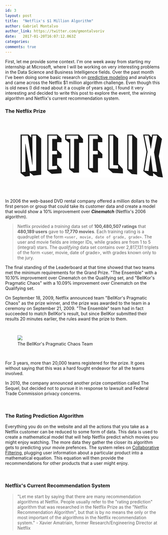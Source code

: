 ```yaml
---
id: 3
layout: post
title:  "Netflix's $1 Million Algorithm"
author: Gabriel Montalvo
author_link: https://twitter.com/gmontalvoriv
date:   2017-01-20T16:07:12.063Z
categories:
comments: true
---
```


First, let me provide some context. I'm one week away from starting my internship at Microsoft, where I will be working on very interesting problems in the Data Science and Business Intelligence fields. Over the past month I've been doing some basic research on [predictive modeling](https://en.wikipedia.org/wiki/Predictive_modelling) and analytics and came across the Netflix $1 million algorithm challenge. Even though this is old news (I did read about it a couple of years ago), I found it very interesting and decided to write this post to explore the event, the winning algorithm and Netflix's current recommendation system.

### The Netflix Prize

<center><img style="margin: 50px;" src="/assets/posts/images/netflix.png"></center>

In 2006 the web-based DVD rental company offered a million dollars to the first person or group that could take its customer data and create a model that would show a 10% improvement over ***Cinematch*** (Netflix's 2006 algorithm).

> Netflix provided a *training* data set of **100,480,507 ratings** that **480,189 users** gave to **17,770 movies**.  Each training rating is a quadruplet of the form `<user, movie, date of grade, grade>`. The user and movie fields are integer IDs, while grades are from 1 to 5 (integral) stars. The *qualifying* data set contains over 2,817,131 triplets of the form <user, movie, date of grade>, with grades known only to the jury. 

The final standing of the Leaderboard at that time showed that two teams met the minimum requirements for the Grand Prize. "The Ensemble" with a 10.10% improvement over Cinematch on the Qualifying set, and "BellKor's Pragmatic Chaos" with a 10.09% improvement over Cinematch on the Qualifying set.

On September 18, 2009, Netflix announced team "BellKor's Pragmatic Chaos" as the prize winner, and the prize was awarded to the team in a ceremony on September 21, 2009. "The Ensemble" team had in fact succeeded to match BellKor's result, but since BellKor submitted their results 20 minutes earlier, the rules award the prize to them.

<br>
<figure>
  <img src="https://digit.hbs.org/wp-content/uploads/sites/2/2015/10/bigcheck.jpg" data-action="zoom">
  <figcaption>The BellKor's Pragmatic Chaos Team</figcaption>
</figure><br>

For 3 years, more than 20,000 teams registered for the prize. It goes without saying that this was a hard fought endeavor for all the teams involved.

In 2010, the company announced another prize competition called The Sequel, but decided not to pursue it in response to lawsuit and Federal Trade Commission privacy concerns.

<br>

### The Rating Prediction Algorithm

Everything you do on the website and all the actions that you take as a Netflix customer can be reduced to some form of data. This data is used to create a mathematical model that will help Netflix predict which movies you might enjoy watching. The more data they gather the closer its algorithm gets to predicting your movie prefences. The system relies on [Collaborative Filtering](https://en.wikipedia.org/wiki/Collaborative_filtering), plugging user information about a particular product into a mathematical equation. This equation will then provide the recommendations for other products that a user might enjoy.

<br>

### Netflix's Current Recommendation System

> "Let me start by saying that there are many recommendation algorithms at Netflix. People usually refer to the "rating prediction" algorithm that was researched in the Netflix Prize as the "Netflix Recommendation Algorithm", but that is by no means the only or the most important of the algorithms in the Netflix recommendation system." - Xavier Amatriain, former Research/Engineering Director at Netflix 

